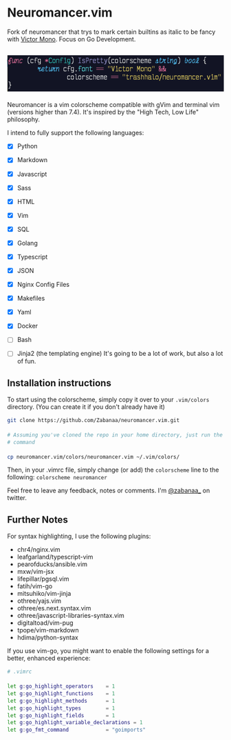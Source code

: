 # Neuromancer.vim
Fork of neuromancer that trys to mark certain builtins as italic to be fancy with [Victor Mono](https://rubjo.github.io/victor-mono/). Focus on Go Development.

![](neuromancer.png?raw=true)
---

Neuromancer is a vim colorscheme compatible with gVim and terminal vim (versions
higher than 7.4). It's inspired by the "High Tech, Low Life" philosophy.

I intend to fully support the following languages:

- [x] Python
- [x] Markdown
- [x] Javascript
- [x] Sass
- [x] HTML
- [x] Vim
- [x] SQL
- [x] Golang
- [x] Typescript
- [x] JSON
- [x] Nginx Config Files
- [x] Makefiles
- [x] Yaml
- [x] Docker

- [ ] Bash
- [ ] Jinja2 (the templating engine)
It's going to be a lot of work, but also a lot of fun.

## Installation instructions

To start using the colorscheme, simply copy it over to your `.vim/colors`
directory. (You can create it if you don't already have it)

```bash
git clone https://github.com/Zabanaa/neuromancer.vim.git

# Assuming you've cloned the repo in your home directory, just run the following
# command

cp neuromancer.vim/colors/neuromancer.vim ~/.vim/colors/
```
Then, in your .vimrc file, simply change (or add) the `colorscheme` line to the following:
`colorscheme neuromancer`

Feel free to leave any feedback, notes or comments. I'm
[@zabanaa\_](https://twitter.com/zabanaa_) on twitter.

## Further Notes

For syntax highlighting, I use the following plugins:

* chr4/nginx.vim
* leafgarland/typescript-vim
* pearofducks/ansible.vim
* mxw/vim-jsx
* lifepillar/pgsql.vim
* fatih/vim-go
* mitsuhiko/vim-jinja
* othree/yajs.vim
* othree/es.next.syntax.vim
* othree/javascript-libraries-syntax.vim
* digitaltoad/vim-pug
* tpope/vim-markdown
* hdima/python-syntax

If you use vim-go, you might want to enable the following settings for a better,
enhanced experience:

```bash
# .vimrc

let g:go_highlight_operators    = 1
let g:go_highlight_functions    = 1
let g:go_highlight_methods      = 1
let g:go_highlight_types        = 1
let g:go_highlight_fields       = 1
let g:go_highlight_variable_declarations = 1
let g:go_fmt_command            = "goimports"
```
